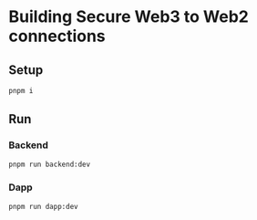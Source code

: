 # Building Secure Web3 to Web2 connections

## Setup

```sh
pnpm i
```

## Run

### Backend

```sh
pnpm run backend:dev
```

### Dapp

```sh
pnpm run dapp:dev
```
